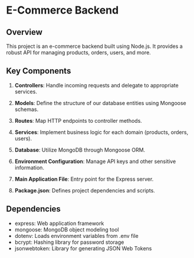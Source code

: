 # E-Commerce Backend

## Overview

This project is an e-commerce backend built using Node.js. It provides a robust API for managing products, orders, users, and more.

## Key Components

1. **Controllers**: Handle incoming requests and delegate to appropriate services.

2. **Models**: Define the structure of our database entities using Mongoose schemas.

3. **Routes**: Map HTTP endpoints to controller methods.

4. **Services**: Implement business logic for each domain (products, orders, users).

5. **Database**: Utilize MongoDB through Mongoose ORM.

6. **Environment Configuration**: Manage API keys and other sensitive information.

7. **Main Application File**: Entry point for the Express server.

8. **Package.json**: Defines project dependencies and scripts.

## Dependencies

- express: Web application framework
- mongoose: MongoDB object modeling tool
- dotenv: Loads environment variables from .env file
- bcrypt: Hashing library for password storage
- jsonwebtoken: Library for generating JSON Web Tokens